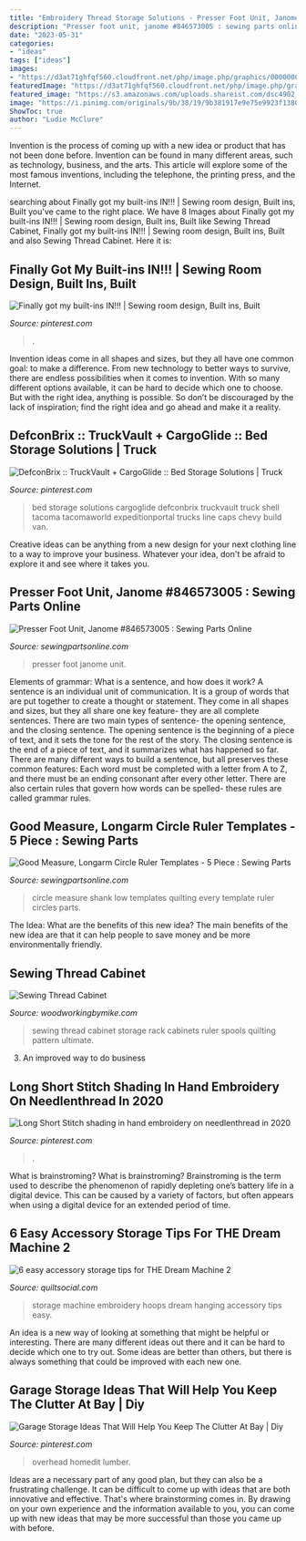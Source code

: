```yaml
---
title: "Embroidery Thread Storage Solutions - Presser Foot Unit, Janome #846573005 : Sewing Parts Online"
description: "Presser foot unit, janome #846573005 : sewing parts online"
date: "2023-05-31"
categories:
- "ideas"
tags: ["ideas"]
images:
- "https://d3at71ghfqf560.cloudfront.net/php/image.php/graphics/00000001/GMAMCS_1.jpg"
featuredImage: "https://d3at71ghfqf560.cloudfront.net/php/image.php/graphics/00000001/846573005.jpg"
featured_image: "https://s3.amazonaws.com/uploads.shareist.com/dsc4902_242378_o.jpg"
image: "https://i.pinimg.com/originals/9b/38/19/9b381917e9e75e9923f138004974cbd8.jpg"
ShowToc: true
author: "Ludie McClure"
---
```



Invention is the process of coming up with a new idea or product that has not been done before. Invention can be found in many different areas, such as technology, business, and the arts. This article will explore some of the most famous inventions, including the telephone, the printing press, and the Internet.

	

		
searching about Finally got my built-ins IN!!! | Sewing room design, Built ins, Built you've came to the right place. We have 8 Images about Finally got my built-ins IN!!! | Sewing room design, Built ins, Built like Sewing Thread Cabinet, Finally got my built-ins IN!!! | Sewing room design, Built ins, Built and also Sewing Thread Cabinet. Here it is:
		
    
## Finally Got My Built-ins IN!!! | Sewing Room Design, Built Ins, Built

<img loading=lazy src="https://i.pinimg.com/originals/9b/38/19/9b381917e9e75e9923f138004974cbd8.jpg" onerror="this.onerror=null;this.src='https://tse1.mm.bing.net/th?id=OIP.ezpkn-YCQyBnbNrz73l77QHaFj&amp;pid=15.1';" alt="Finally got my built-ins IN!!! | Sewing room design, Built ins, Built">

_Source: pinterest.com_

>. 

	

Invention ideas come in all shapes and sizes, but they all have one common goal: to make a difference. From new technology to better ways to survive, there are endless possibilities when it comes to invention. With so many different options available, it can be hard to decide which one to choose. But with the right idea, anything is possible. So don’t be discouraged by the lack of inspiration; find the right idea and go ahead and make it a reality.

    
## DefconBrix :: TruckVault + CargoGlide :: Bed Storage Solutions | Truck

<img loading=lazy src="https://i.pinimg.com/originals/12/44/d7/1244d75be52db118a317088ba4812c81.jpg" onerror="this.onerror=null;this.src='https://tse2.mm.bing.net/th?id=OIP.3N_4gq4b3IEIM820LwH9igHaEK&amp;pid=15.1';" alt="DefconBrix :: TruckVault + CargoGlide :: Bed Storage Solutions | Truck">

_Source: pinterest.com_

>bed storage solutions cargoglide defconbrix truckvault truck shell tacoma tacomaworld expeditionportal trucks line caps chevy build van. 

	

Creative ideas can be anything from a new design for your next clothing line to a way to improve your business. Whatever your idea, don't be afraid to explore it and see where it takes you.

    
## Presser Foot Unit, Janome #846573005 : Sewing Parts Online

<img loading=lazy src="https://d3at71ghfqf560.cloudfront.net/php/image.php/graphics/00000001/846573005.jpg" onerror="this.onerror=null;this.src='https://tse3.mm.bing.net/th?id=OIP.qGodErrxIr1Y3d-fCiI0UgHaHa&amp;pid=15.1';" alt="Presser Foot Unit, Janome #846573005 : Sewing Parts Online">

_Source: sewingpartsonline.com_

>presser foot janome unit. 

	

Elements of grammar: What is a sentence, and how does it work?
A sentence is an individual unit of communication. It is a group of words that are put together to create a thought or statement. They come in all shapes and sizes, but they all share one key feature- they are all complete sentences. There are two main types of sentence- the opening sentence, and the closing sentence. The opening sentence is the beginning of a piece of text, and it sets the tone for the rest of the story. The closing sentence is the end of a piece of text, and it summarizes what has happened so far. There are many different ways to build a sentence, but all preserves these common features: Each word must be completed with a letter from A to Z, and there must be an ending consonant after every other letter. There are also certain rules that govern how words can be spelled- these rules are called grammar rules.

    
## Good Measure, Longarm Circle Ruler Templates - 5 Piece : Sewing Parts

<img loading=lazy src="https://d3at71ghfqf560.cloudfront.net/php/image.php/graphics/00000001/GMAMCS_1.jpg" onerror="this.onerror=null;this.src='https://tse4.mm.bing.net/th?id=OIP.IpDAq50FUrgpNwo0BgyUMAHaHa&amp;pid=15.1';" alt="Good Measure, Longarm Circle Ruler Templates - 5 Piece : Sewing Parts">

_Source: sewingpartsonline.com_

>circle measure shank low templates quilting every template ruler circles parts. 

	

The Idea: What are the benefits of this new idea?
The main benefits of the new idea are that it can help people to save money and be more environmentally friendly.

    
## Sewing Thread Cabinet

<img loading=lazy src="http://woodworkingbymike.com/_images/09001-8.JPG" onerror="this.onerror=null;this.src='https://tse1.mm.bing.net/th?id=OIP.1pG3U8vZV9uNmI5TZ_sdbQHaE9&amp;pid=15.1';" alt="Sewing Thread Cabinet">

_Source: woodworkingbymike.com_

>sewing thread cabinet storage rack cabinets ruler spools quilting pattern ultimate. 

	

3. An improved way to do business

    
## Long Short Stitch Shading In Hand Embroidery On Needlenthread In 2020

<img loading=lazy src="https://i.pinimg.com/736x/ff/2a/ce/ff2aced988391903d292cede7130cfef.jpg" onerror="this.onerror=null;this.src='https://tse4.mm.bing.net/th?id=OIP.m5WfFPI0P0s8C8GnBkl5LQAAAA&amp;pid=15.1';" alt="Long Short Stitch shading in hand embroidery on needlenthread in 2020">

_Source: pinterest.com_

>. 

	

What is brainstroming?
What is brainstroming? Brainstroming is the term used to describe the phenomenon of rapidly depleting one’s battery life in a digital device. This can be caused by a variety of factors, but often appears when using a digital device for an extended period of time.

    
## 6 Easy Accessory Storage Tips For THE Dream Machine 2

<img loading=lazy src="https://s3.amazonaws.com/uploads.shareist.com/dsc4902_242378_o.jpg" onerror="this.onerror=null;this.src='https://tse4.mm.bing.net/th?id=OIP.-yF2yKsJoABF4R9zEm4eawHaIl&amp;pid=15.1';" alt="6 easy accessory storage tips for THE Dream Machine 2">

_Source: quiltsocial.com_

>storage machine embroidery hoops dream hanging accessory tips easy. 

	

An idea is a new way of looking at something that might be helpful or interesting. There are many different ideas out there and it can be hard to decide which one to try out. Some ideas are better than others, but there is always something that could be improved with each new one.

    
## Garage Storage Ideas That Will Help You Keep The Clutter At Bay | Diy

<img loading=lazy src="https://i.pinimg.com/originals/d1/08/e8/d108e8d6cd1c15ef612a9ba073dfc1cb.jpg" onerror="this.onerror=null;this.src='https://tse3.mm.bing.net/th?id=OIP.iYjwwvjQfyy8v52vMCefnAHaJ3&amp;pid=15.1';" alt="Garage Storage Ideas That Will Help You Keep The Clutter At Bay | Diy">

_Source: pinterest.com_

>overhead homedit lumber. 

	

Ideas are a necessary part of any good plan, but they can also be a frustrating challenge. It can be difficult to come up with ideas that are both innovative and effective. That's where brainstorming comes in. By drawing on your own experience and the information available to you, you can come up with new ideas that may be more successful than those you came up with before.

